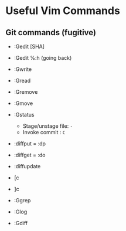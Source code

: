 Useful Vim Commands
===================

Git commands (fugitive)
-----------------------
- :Gedit [SHA]
- :Gedit %:h        (going back)
- :Gwrite
- :Gread
- :Gremove
- :Gmove
- :Gstatus
  - Stage/unstage file: `-`
  - Invoke commit     : `C`

- :diffput = :dp
- :diffget = :do
- :diffupdate
- [c
- ]c

- :Ggrep
- :Glog
- :Gdiff

